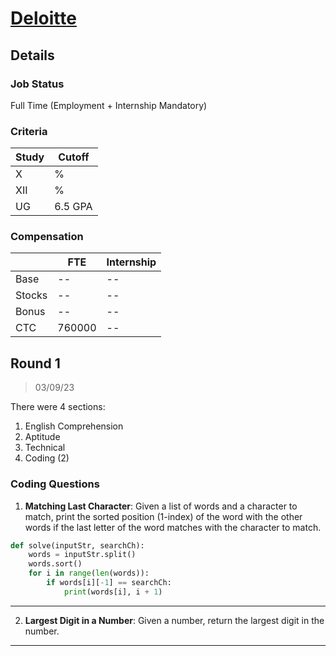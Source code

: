 # [Deloitte](https://www.deloitte.com/)

## Details

### Job Status

Full Time (Employment + Internship Mandatory)

### Criteria

| Study | Cutoff  |
|-------|---------|
| X     | %       |
| XII   | %       |
| UG    | 6.5 GPA |

[comment]: # (Any other details go under this. This is a comment)

### Compensation

|        | FTE    | Internship |
|--------|--------|------------|
| Base   | --     | --         |
| Stocks | --     | --         |
| Bonus  | --     | --         |
| CTC    | 760000 | --         |

[comment]: # (Details about the rounds go under this comment.)

## Round 1

> 03/09/23

[comment]: # (Summary of the sections and experience below this comment.)

There were 4 sections:
1. English Comprehension
2. Aptitude
3. Technical
4. Coding (2)

### Coding Questions

1. **Matching Last Character**: Given a list of words and a character to match, print the sorted position (1-index) of the word with the other words if the last letter of the word matches with the character to match.

[comment]: # (Add any resources or links or code to this question under this comment.)

```py
def solve(inputStr, searchCh):
	words = inputStr.split()
	words.sort()
	for i in range(len(words)):
		if words[i][-1] == searchCh:
			print(words[i], i + 1)
```

---

2. **Largest Digit in a Number**: Given a number, return the largest digit in the number.

[comment]: # (Add any resources or links or code to this question under this comment.)

---
